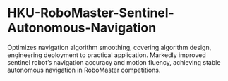# HKU-RoboMaster-Sentinel-Autonomous-Navigation
Optimizes navigation algorithm smoothing, covering algorithm design, engineering deployment to practical application. Markedly improved sentinel robot’s navigation accuracy and motion fluency, achieving stable autonomous navigation in RoboMaster competitions.

